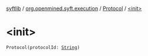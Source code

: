 [syftlib](../../index.md) / [org.openmined.syft.execution](../index.md) / [Protocol](index.md) / [&lt;init&gt;](./-init-.md)

# &lt;init&gt;

`Protocol(protocolId: `[`String`](https://kotlinlang.org/api/latest/jvm/stdlib/kotlin/-string/index.html)`)`